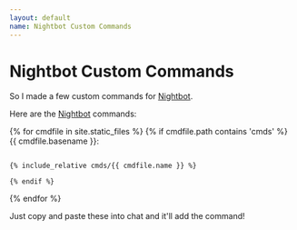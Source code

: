 ```yaml
---
layout: default
name: Nightbot Custom Commands
---
```

# Nightbot Custom Commands

So I made a few custom commands for [Nightbot].

Here are the [Nightbot] commands:

{% for cmdfile in site.static_files %}
    {% if cmdfile.path contains 'cmds' %}
{{ cmdfile.basename }}:

<code>
{% include_relative cmds/{{ cmdfile.name }} %}
</code>

    {% endif %}
{% endfor %}

Just copy and paste these into chat and it'll add the command!

[nightbot]: //beta.nightbot.tv/
